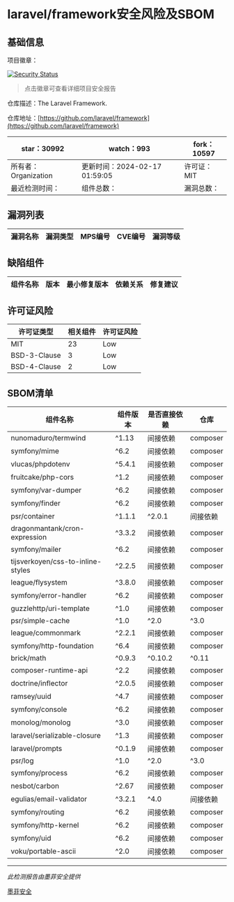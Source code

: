 # laravel/framework安全风险及SBOM

## 基础信息

项目徽章：

[![Security Status](https://www.murphysec.com/platform3/v31/badge/1758563644863647744.svg)](https://www.murphysec.com/console/report/1694415317542723584/1758563644863647744)

> 点击徽章可查看详细项目安全报告

仓库描述：The Laravel Framework.

仓库地址：[https://github.com/laravel/framework](https://github.com/laravel/framework)

| star：30992 | watch：993 | fork：10597 |
| ----------- | -------------- | ------------ |
| 所有者：Organization | 更新时间：2024-02-17 01:59:05 | 许可证：MIT |
| 最近检测时间： | 组件总数： | 漏洞总数： |




## 漏洞列表

| 漏洞名称 | 漏洞类型 | MPS编号 | CVE编号 | 漏洞等级 |
| ------- | ------ | ------- | ------ | ----- |





## 缺陷组件

| 组件名称 | 版本 | 最小修复版本 | 依赖关系 | 修复建议 |
| -------- | ---- | ------------ | -------- | -------- |





## 许可证风险

| 许可证类型 | 相关组件 | 许可证风险 |
| ---------- | -------- | ---------- |
|MIT|23|Low|
|BSD-3-Clause|3|Low|
|BSD-4-Clause|2|Low|




## SBOM清单

| 组件名称 | 组件版本 | 是否直接依赖 | 仓库 |
| -------- | -------- | ------------ | ---- |
|nunomaduro/termwind|^1.13|间接依赖|composer|
|symfony/mime|^6.2|间接依赖|composer|
|vlucas/phpdotenv|^5.4.1|间接依赖|composer|
|fruitcake/php-cors|^1.2|间接依赖|composer|
|symfony/var-dumper|^6.2|间接依赖|composer|
|symfony/finder|^6.2|间接依赖|composer|
|psr/container|^1.1.1|^2.0.1|间接依赖|composer|
|dragonmantank/cron-expression|^3.3.2|间接依赖|composer|
|symfony/mailer|^6.2|间接依赖|composer|
|tijsverkoyen/css-to-inline-styles|^2.2.5|间接依赖|composer|
|league/flysystem|^3.8.0|间接依赖|composer|
|symfony/error-handler|^6.2|间接依赖|composer|
|guzzlehttp/uri-template|^1.0|间接依赖|composer|
|psr/simple-cache|^1.0|^2.0|^3.0|间接依赖|composer|
|league/commonmark|^2.2.1|间接依赖|composer|
|symfony/http-foundation|^6.4|间接依赖|composer|
|brick/math|^0.9.3|^0.10.2|^0.11|^0.12|间接依赖|composer|
|composer-runtime-api|^2.2|间接依赖|composer|
|doctrine/inflector|^2.0.5|间接依赖|composer|
|ramsey/uuid|^4.7|间接依赖|composer|
|symfony/console|^6.2|间接依赖|composer|
|monolog/monolog|^3.0|间接依赖|composer|
|laravel/serializable-closure|^1.3|间接依赖|composer|
|laravel/prompts|^0.1.9|间接依赖|composer|
|psr/log|^1.0|^2.0|^3.0|间接依赖|composer|
|symfony/process|^6.2|间接依赖|composer|
|nesbot/carbon|^2.67|间接依赖|composer|
|egulias/email-validator|^3.2.1|^4.0|间接依赖|composer|
|symfony/routing|^6.2|间接依赖|composer|
|symfony/http-kernel|^6.2|间接依赖|composer|
|symfony/uid|^6.2|间接依赖|composer|
|voku/portable-ascii|^2.0|间接依赖|composer|


------

*此检测报告由墨菲安全提供*

[墨菲安全](www.murphysec.com)
